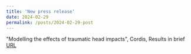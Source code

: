 ```yaml
---
title: 'New press release'
date: 2024-02-29
permalink: /posts/2024-02-29-post
---
```

"Modelling the effects of traumatic head impacts", Cordis, Results in brief [URL](https://cordis.europa.eu/article/id/449257-modelling-the-effects-of-traumatic-head-impacts?WT.mc_id=exp)